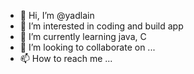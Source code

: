 - 👋 Hi, I’m @yadlain
- 👀 I’m interested in coding and build app
- 🌱 I’m currently learning  java, C
- 💞️ I’m looking to collaborate on ...
- 📫 How to reach me ...

<!---
yadlain/yadlain is a ✨ special ✨ repository because its `README.md` (this file) appears on your GitHub profile.
You can click the Preview link to take a look at your changes.
--->
